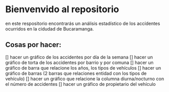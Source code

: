 # Bienvenvido al repositorio

en este respositorio encontrarás un análisis estadístico de los accídentes ocurridos en la cidudad de Bucaramanga.

## Cosas por hacer:

[] hacer un gráfico de los accidentes por día de la semana
[] hacer un gráfico de torta de los accidentes por barrio y por comuna
[] hacer un gráfico de barra que relacione los años, los tipos de vehículos
[] hacer un gráfico de barras (2 barras que relaciones entidad con los tipos de vehículo)
[] hacer un gráfico que relacione la columna diurna/nocturno con el número de accidentes
[] hacer un gráfico de propietario del vehículo